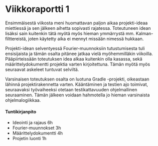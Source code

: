 # Viikkoraportti 1

Ensimmäisestä viikosta meni huomattavan paljon aikaa projekti-ideaa miettiessä ja sen jälkeen aihetta sopivasti rajatessa. Toteutuneen idean lisäksi sain kuitenkin tätä myötä myös hieman ymmärrystä mm. Kalman-filttereistä, joten käytetty aika ei mennyt missään nimessä hukkaan.

Projekti-idean selventyessä Fourier-muunnoksiin tutustumisesta tuli ensisijaista ja tämän osalta pitänee jatkaa vielä myöhemmilläkin viikoilla. Pääpiirteissään toteutuksen idea alkaa kuitenkin olla kasassa, sekä määrittelydokumentti projektia varten kirjoitettuna. Tämän myötä myös seuraavat askeleet tuntuvat selviltä.

Varsinaisen toteutuksen osalta on luotuna Gradle -projekti, oikeastaan lähinnä projektirakennetta varten. Kääntäminen ja testien ajo toimivat, seuraavaksi työvaiheeksi otetaan testikattavuuden ohjelmallinen seuraaminen. Tämän jälkeen voidaan hahmotella jo hieman varsinaista ohjelmalogiikkaa.


#### Tuntikirjanpito
- Ideointi ja rajaus 6h
- Fourier-muunnokset 3h
- Määrittelydokumentti 4h
- Projetin luonti 1h